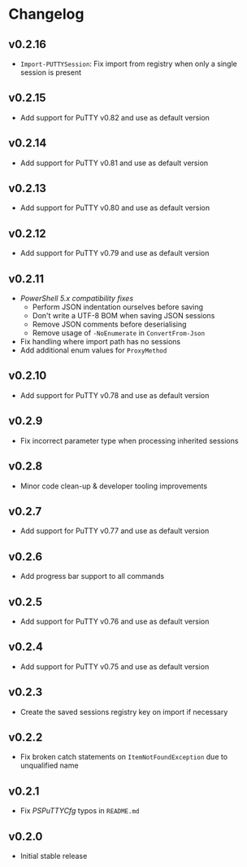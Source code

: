 Changelog
=========

v0.2.16
-------

- `Import-PUTTYSession`: Fix import from registry when only a single session is present

v0.2.15
-------

- Add support for PuTTY v0.82 and use as default version

v0.2.14
-------

- Add support for PuTTY v0.81 and use as default version

v0.2.13
-------

- Add support for PuTTY v0.80 and use as default version

v0.2.12
-------

- Add support for PuTTY v0.79 and use as default version

v0.2.11
-------

- *PowerShell 5.x compatibility fixes*
  - Perform JSON indentation ourselves before saving
  - Don't write a UTF-8 BOM when saving JSON sessions
  - Remove JSON comments before deserialising
  - Remove usage of `-NoEnumerate` in `ConvertFrom-Json`
- Fix handling where import path has no sessions
- Add additional enum values for `ProxyMethod`

v0.2.10
-------

- Add support for PuTTY v0.78 and use as default version

v0.2.9
------

- Fix incorrect parameter type when processing inherited sessions

v0.2.8
------

- Minor code clean-up & developer tooling improvements

v0.2.7
------

- Add support for PuTTY v0.77 and use as default version

v0.2.6
------

- Add progress bar support to all commands

v0.2.5
------

- Add support for PuTTY v0.76 and use as default version

v0.2.4
------

- Add support for PuTTY v0.75 and use as default version

v0.2.3
------

- Create the saved sessions registry key on import if necessary

v0.2.2
------

- Fix broken catch statements on `ItemNotFoundException` due to unqualified name

v0.2.1
------

- Fix *PSPuTTYCfg* typos in `README.md`

v0.2.0
------

- Initial stable release
